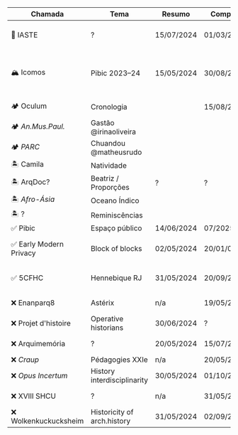 | Chamada                 | Tema                        | Resumo     | Completo    | Evento                   | Info                                                                                                                                                                                                 |
|-------------------------|-----------------------------|------------|-------------|--------------------------|------------------------------------------------------------------------------------------------------------------------------------------------------------------------------------------------------|
| 🌋 IASTE                | ?                           | 15/07/2024 | 01/03/2025  | Alexandria 23-27/05/2025 | <https://iaste.org/iaste-2025-alexandria/>                                                                                                                                                           |
| 🏔️ Icomos               | Pibic 2023–24               | 15/05/2024 | 30/08/2024  | Ouro Preto 10-17/11/2024 | <https://www.icomos.org/en/about-icomos/governance/general-information-about-the-general-assembly/annual-general-assembly-2024/138324-icomos-scientific-symposium-2024-theme-and-call-for-abstracts> |
| 🏕️ Oculum               | Cronologia                  |            | 15/08/2025  | Revisão                  | <https://periodicos.puc-campinas.edu.br/oculum/authorDashboard/submission/10654>                                                                                                                     |
| 🏕️ *An.Mus.Paul.*       | Gastão @irinaoliveira       |            |             |                          | <https://www.revistas.usp.br/anaismp>                                                                                                                                                                |
| 🏕️ *PARC*               | Chuandou @matheusrudo       |            |             |                          | <https://periodicos.sbu.unicamp.br/ojs/index.php/parc>                                                                                                                                               |
| 🏝️ Camila               | Natividade                  |            |             |                          |                                                                                                                                                                                                      |
| 🏝️ ArqDoc?              | Beatriz / Proporções        | ?          | ?           | ?                        | ?                                                                                                                                                                                                    |
| 🏝️ *Afro-Ásia*          | Oceano Índico               |            |             |                          | <https://periodicos.ufba.br/index.php/afroasia/index>                                                                                                                                                |
| 🏝️ ?                    | Reminiscências              |            |             |                          | <https://www.revistas.usp.br/anaismp>                                                                                                                                                                |
| ✅ Pibic                | Espaço público              | 14/06/2024 | 07/2025     | 09/2025                  | <https://proic.unb.br/>                                                                                                                                                                              |
| ✅ Early Modern Privacy | Block of blocks             | 02/05/2024 | 20/01/02025 | Coph 19-20/09/2024       | <https://www.sah.org/jobs-opportunities/opportunities/recent-opportunities/2024/05/02/default-calendar/call-for-papers-building-early-modern-privacy-(book)>                                         |
| ✅ 5CFHC                | Hennebique RJ               | 31/05/2024 | 20/09/2025  | Toulouse 18-20/06/2025   | <https://5cfhc.sciencesconf.org/>                                                                                                                                                                    |
| ❌ Enanparq8            | Astérix                     | n/a        | 19/05/2024  | Rio 21-25/10/2024        | <https://enanparq8.com.br>                                                                                                                                                                           |
| ❌ Projet d'histoire    | Operative historians        | 30/06/2024 | ?           | Lyon 14-15/11/2024       | <https://calenda.org/1153583>                                                                                                                                                                        |
| ❌ Arquimemória         | ?                           | 20/05/2024 | 15/07/2024  | Salvador 5-8/11/2024     | <https://www.even3.com.br/arquimemoria6/>                                                                                                                                                            |
| ❌ *Craup*              | Pédagogies XXIe             | n/a        | 20/05/2024  | n/a                      | <https://journals.openedition.org/craup/13879>                                                                                                                                                       |
| ❌ *Opus Incertum*      | History interdisciplinarity | 30/05/2024 | 01/10/2024  | n/a                      | <https://journals.fupress.net/call-for-paper/architectural-history-and-the-challenges-of-interdisciplinarity/>                                                                                       |
| ❌ XVIII SHCU           | ?                           | n/a        | 31/05/2024  | Natal 10-14/112024       | <https://www.even3.com.br/18-shcu-seminario-de-historia-da-cidade-e-do-urbanismo-445281/>                                                                                                            |
| ❌ Wolkenkuckucksheim   | Historicity of arch.history | 31/05/2024 | 02/09/2024  | n/a                      | <https://cloud-cuckoo.net/fileadmin/issues_en/issue_45/cfa_issue_45.pdf>                                                                                                                             |

